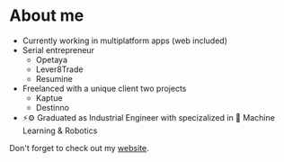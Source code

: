 # About me

- Currently working in multiplatform apps (web included)
- Serial entrepreneur
  - Opetaya
  - Lever8Trade
  - Resumine
- Freelanced with a unique client two projects
  - Kaptue
  - Destinno
- ⚡️⚙️ Graduated as Industrial Engineer with specizalized in 🤖 Machine Learning & Robotics

Don't forget to check out my [website](https://christenbc.github.io/).
